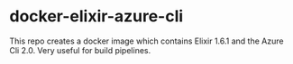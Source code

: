 # docker-elixir-azure-cli
This repo creates a docker image which contains Elixir 1.6.1 and the Azure Cli 2.0. Very useful for build pipelines.
